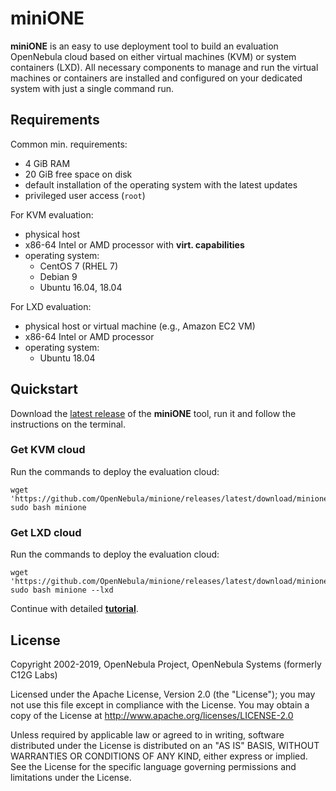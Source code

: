 # miniONE

**miniONE** is an easy to use deployment tool to build an evaluation OpenNebula cloud based on either virtual machines (KVM) or system containers (LXD). All necessary components to manage and run the virtual machines or containers are installed and configured on your dedicated system with just a single command run.

## Requirements

Common min. requirements:
- 4 GiB RAM
- 20 GiB free space on disk
- default installation of the operating system with the latest updates
- privileged user access (`root`)

For KVM evaluation:
- physical host
- x86-64 Intel or AMD processor with **virt. capabilities**
- operating system:
  - CentOS 7 (RHEL 7)
  - Debian 9
  - Ubuntu 16.04, 18.04

For LXD evaluation:
- physical host or virtual machine (e.g., Amazon EC2 VM)
- x86-64 Intel or AMD processor
- operating system:
  - Ubuntu 18.04

## Quickstart

Download the [latest release](https://github.com/OpenNebula/minione/releases/latest) of the **miniONE** tool, run it and follow the instructions on the terminal.

### Get KVM cloud

Run the commands to deploy the evaluation cloud:

```
wget 'https://github.com/OpenNebula/minione/releases/latest/download/minione'
sudo bash minione
```

### Get LXD cloud

Run the commands to deploy the evaluation cloud:

```
wget 'https://github.com/OpenNebula/minione/releases/latest/download/minione'
sudo bash minione --lxd
```

Continue with detailed **[tutorial](https://github.com/OpenNebula/minione/wiki)**.

## License

Copyright 2002-2019, OpenNebula Project, OpenNebula Systems (formerly C12G Labs)

Licensed under the Apache License, Version 2.0 (the "License"); you may
not use this file except in compliance with the License. You may obtain
a copy of the License at http://www.apache.org/licenses/LICENSE-2.0

Unless required by applicable law or agreed to in writing, software
distributed under the License is distributed on an "AS IS" BASIS,
WITHOUT WARRANTIES OR CONDITIONS OF ANY KIND, either express or implied.
See the License for the specific language governing permissions and
limitations under the License.
